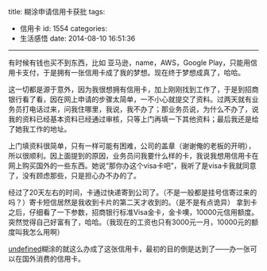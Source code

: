 title: 糊涂申请信用卡获批
tags:
  - 信用卡
id: 1554
categories:
  - 生活感悟
date: 2014-08-10 16:51:36
---

有时候有钱也买不到东西，比如 亚马逊，name，AWS，Google Play，只能用信用卡支付，于是拥有一张信用卡成了我的梦想。现在终于梦想成真了，哈哈。

这一切都是源于意外，因为我很想拥有信用卡，加上刚刚找到工作了，于是到招商银行看了看，因在网上申请的步骤太简单，一不小心就提交了资料。过两天就有业务员打电话过来，问我住哪里，我说，我不办了；那业务员说，为什么不办了，说我的资料已经基本资料已经通过审核，只等上门再填一下其他资料；最后我还是给了她我工作的地址。

上门填资料很简单，只有一样可能有困难，公司的盖章（谢谢俺的老板的开明），所以很顺利。因上面提到的原因，业务员问我要什么样的卡，我说我想用信用卡在网上购买国外的一些东西。她说“那你办这个visa卡吧”，我听了是visa卡我就同意了，没有顾虑那些，只是担心办不办的了。

经过了20天左右的时间，卡通过快递寄到公司了。（不是一般都是挂号信寄过来的吗？）寄卡短信居然是我收到卡片的第二天才收到的。（是不是有点诡异）
拿到卡之后，仔细看了一下参数，招商银行标准Visa金卡，金卡噢，10000元信用额度。突然觉得自己好富有了，哈哈。（我现在的工资也只有3000元一月，10000元的额度叫我怎么用啊）

[undefined](http://ilidong.com/wp-content/uploads/2014/08/zhaoshangyinhangxinyongka.jpg)糊涂的就这么办成了这张信用卡，最初的目的倒是达到了——办一张可以在国外消费的信用卡。